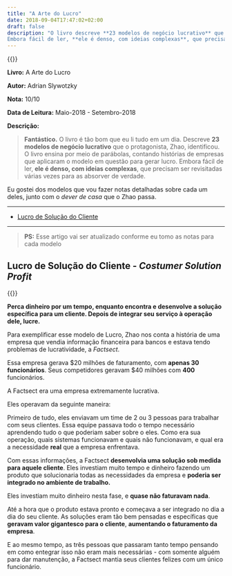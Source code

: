 ```yaml
---
title: "A Arte do Lucro"
date: 2018-09-04T17:47:02+02:00
draft: false
description: "O livro descreve **23 modelos de negócio lucrativo** que o protagonista, Zhao, identificou. Ensina por meio de parábolas, contando histórias de empresas que aplicaram o modelo em questão para gerar lucro.
Embora fácil de ler, **ele é denso, com ideias complexas**, que precisam ser revisitadas várias vezes para as absorver de verdade."
---
```


{{<chart-script>}}

**Livro:** A Arte do Lucro

**Autor:** Adrian Slywotzky

**Nota:** 10/10

**Data de Leitura:** Maio-2018 - Setembro-2018

**Descrição:** 

>**Fantástico.** O livro é tão bom que eu li tudo em um dia.
Descreve **23 modelos de negócio lucrativo** que o protagonista, Zhao, identificou. O livro ensina por meio de parábolas, contando histórias de empresas que aplicaram o modelo em questão para gerar lucro.
Embora fácil de ler, **ele é denso, com ideias complexas**, que precisam ser revisitadas várias vezes para as absorver de verdade.

Eu gostei dos modelos que vou fazer notas detalhadas sobre cada um deles, junto com o *dever de casa* que o Zhao passa.

---
- [Lucro de Solução do Cliente](#lucro-de-solução-do-cliente-costumer-solution-profit)

---
 
>**PS:** Esse artigo vai ser atualizado conforme eu tomo as notas para cada modelo

## Lucro de Solução do Cliente - *Costumer Solution Profit*

{{<chart data="[0, -30, -60, -70, -60, -30, 20, 80, 120, 145, 155, 155]" title="Costumer Solution Profit" height="400px" id="costumer-solution-profit-0">}}

**Perca dinheiro por um tempo, enquanto encontra e desenvolve a solução específica para um cliente. Depois de integrar seu serviço à operação dele, lucre.** 

Para exemplificar esse modelo de Lucro, Zhao nos conta a história de uma empresa que vendia informação financeira para bancos e estava tendo problemas de lucratividade, a *Factsect*. 

Essa empresa gerava $20 milhões  de faturamento, com **apenas 30 funcionários**. Seus competidores geravam $40 milhões com **400** funcionários.

A Factsect era uma empresa extremamente lucrativa.

Eles operavam da seguinte maneira:

Primeiro de tudo, eles enviavam um time de 2 ou 3 pessoas para trabalhar com seus clientes. Essa equipe passava todo o tempo necessário aprendendo tudo o que poderiam saber sobre o eles. Como era sua operação, quais sistemas funcionavam e quais não funcionavam, e qual era a necessidade **real** que a empresa enfrentava. 

Com essas informações, a Factsect **desenvolvia uma solução sob medida para aquele cliente**. Eles investiam muito tempo e dinheiro fazendo um produto que solucionaria todas as necessidades da empresa e **poderia ser integrado no ambiente de trabalho.**

Eles investiam muito dinheiro nesta fase, e **quase não faturavam nada**.

Até a hora que o produto estava pronto e começava a ser integrado no dia a dia do seu cliente. As soluções eram tão bem pensadas e específicas que **geravam valor gigantesco para o cliente**, **aumentando o faturamento da empresa**. 

E ao mesmo tempo, as três pessoas que passaram tanto tempo pensando em como entegrar isso não eram mais necessárias - com somente alguém para dar manutenção, a Factsect mantia seus clientes felizes com um único funcionário.